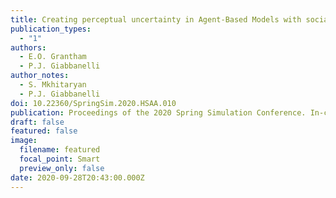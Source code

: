 ```yaml
---
title: Creating perceptual uncertainty in Agent-Based Models with social interactions.
publication_types:
  - "1"
authors:
  - E.O. Grantham
  - P.J. Giabbanelli
author_notes:
  - S. Mkhitaryan
  - P.J. Giabbanelli
doi: 10.22360/SpringSim.2020.HSAA.010
publication: Proceedings of the 2020 Spring Simulation Conference. In-cooperation ACM/IEEE.
draft: false
featured: false
image:
  filename: featured
  focal_point: Smart
  preview_only: false
date: 2020-09-28T20:43:00.000Z
---
```

